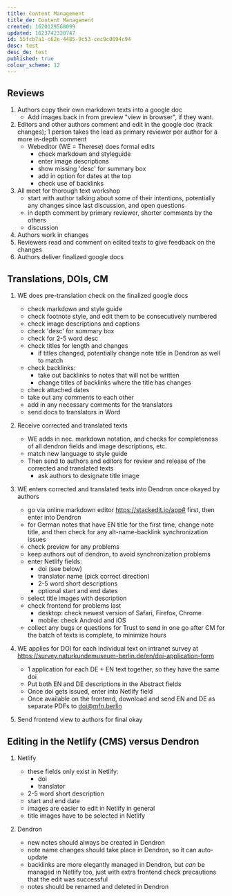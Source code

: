 ```yaml
---
title: Content Management
title_de: Content Management
created: 1620129568099
updated: 1623742320747
id: 55fcb7a1-c62e-4485-9c53-cec9c0094c94
desc: test
desc_de: test
published: true
colour_scheme: 12
---
```

## Reviews

1. Authors copy their own markdown texts into a google doc
    - Add images back in from preview "view in browser", if they want.
2. Editors and other authors comment and edit in the google doc (track changes); 1 person takes the lead as primary reviewer per author for a more in-depth comment
    - Webeditor (WE = Therese) does formal edits
        - check markdown and styleguide
        - enter image descriptions
        - show missing 'desc' for summary box
        - add in option for dates at the top
        - check use of backlinks
3. All meet for thorough text workshop
    - start with author talking about some of their intentions, potentially any changes since last discussion, and open questions
    - in depth comment by primary reviewer, shorter comments by the others
    - discussion
4. Authors work in changes
5. Reviewers read and comment on edited texts to give feedback on the changes
6. Authors deliver finalized google docs

## Translations, DOIs, CM

1. WE does pre-translation check on the finalized google docs
    - check markdown and style guide
    - check footnote style, and edit them to be consecutively numbered
    - check image descriptions and captions
    - check 'desc' for summary box
    - check for 2-5 word desc
    - check titles for length and changes
        - if titles changed, potentially change note title in Dendron as well to match
    - check backlinks:
        - take out backlinks to notes that will not be written
        - change titles of backlinks where the title has changes
    - check attached dates
    - take out any comments to each other
    - add in any necessary comments for the translators
    - send docs to translators in Word

2. Receive corrected and translated texts
    - WE adds in nec. markdown notation, and checks for completeness of all dendron fields and image descriptions, etc.
    - match new language to style guide
    - Then send to authors and editors for review and release of the corrected and translated texts
        - ask authors to designate title image

3. WE enters corrected and translated texts into Dendron once okayed by authors
    - go via online markdown editor https://stackedit.io/app# first, then enter into Dendron
    - for German notes that have EN title for the first time, change note title, and then check for any alt-name-backlink synchronization issues
    - check preview for any problems
    - keep authors out of dendron, to avoid synchronization problems
    - enter Netlify fields:
        - doi (see below)
        - translator name (pick correct direction)
        - 2-5 word short descriptions
        - optional start and end dates
    - select title images with description
    - check frontend for problems last
        - desktop: check newest version of Safari, Firefox, Chrome
        - mobile: check Android and iOS
    - collect any bugs or questions for Trust to send in one go after CM for the batch of texts is complete, to minimize hours

4. WE applies for DOI for each individual text on intranet survey at https://survey.naturkundemuseum-berlin.de/en/doi-application-form
    - 1 application for each DE + EN text together, so they have the same doi
    - Put both EN and DE descriptions in the Abstract fields
    - Once doi gets issued, enter into Netlify field
    - Once available on the frontend, download and send EN and DE as separate PDFs to doi@mfn.berlin

5. Send frontend view to authors for final okay

## Editing in the Netlify (CMS) versus Dendron

1. Netlify
    - these fields only exist in Netlify:
      - doi
      - translator
    - 2-5 word short description
    - start and end date
    - images are easier to edit in Netlify in general
    - title images have to be selected in Netlify

2. Dendron
    - new notes should always be created in Dendron
    - note name changes should take place in Dendron, so it can auto-update
    - backlinks are more elegantly managed in Dendron, but _can_ be managed in Netlify too, just with extra frontend check precautions that the edit was successful
    - notes should be renamed and deleted in Dendron
